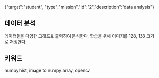 {"target":"student", "type":"mission","id":"2","description":"data analysis"}
## 데이터 분석
데이터들을 다양한 그래프로 출력하여 분석한다.
학습을 위해 이미지를 128, 128 크기로 저장한다.
## 키워드
numpy hist, image to numpy array, opencv
